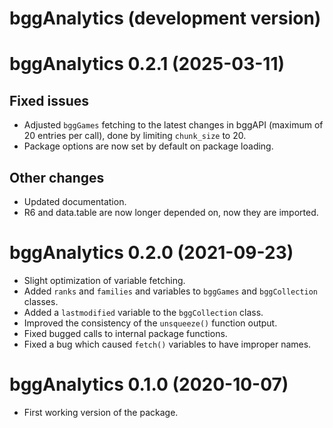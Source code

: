 # bggAnalytics (development version)

# bggAnalytics 0.2.1 (2025-03-11)

## Fixed issues
* Adjusted `bggGames` fetching to the latest changes in bggAPI (maximum of 20
entries per call), done by limiting `chunk_size` to 20.
* Package options are now set by default on package loading.

## Other changes
* Updated documentation.
* R6 and data.table are now longer depended on, now they are imported.


# bggAnalytics 0.2.0 (2021-09-23)

* Slight optimization of variable fetching.
* Added `ranks` and `families` and  variables to `bggGames` and `bggCollection` classes.
* Added a `lastmodified` variable to the `bggCollection` class.
* Improved the consistency of the `unsqueeze()` function output.
* Fixed bugged calls to internal package functions.
* Fixed a bug which caused `fetch()` variables to have improper names.


# bggAnalytics 0.1.0 (2020-10-07)

* First working version of the package.

